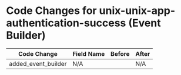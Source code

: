 # Code Changes for unix-unix-app-authentication-success (Event Builder)

| Code Change | Field Name | Before | After |
|-------------|------------|--------|-------|
| added_event_builder | N/A |  | N/A |